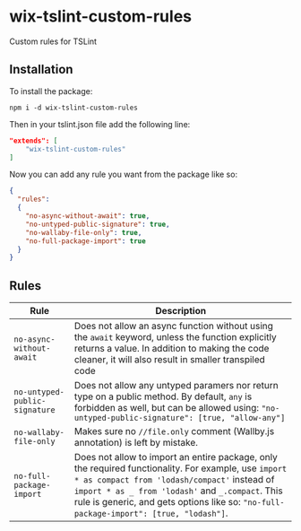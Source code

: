 # wix-tslint-custom-rules
Custom rules for TSLint

## Installation
To install the package:

`npm i -d wix-tslint-custom-rules`

Then in your tslint.json file add the following line:
```json
"extends": [
    "wix-tslint-custom-rules"
]
```

Now you can add any rule you want from the package like so:
```json
{
  "rules":
  {
    "no-async-without-await": true,
    "no-untyped-public-signature": true,
    "no-wallaby-file-only": true,
    "no-full-package-import": true
  }
}
```

## Rules

Rule | Description
--- | ---
`no-async-without-await` | Does not allow an async function without using the `await` keyword, unless the function explicitly returns a value. In addition to making the code cleaner, it will also result in smaller transpiled code
`no-untyped-public-signature` | Does not allow any untyped paramers nor return type on a public method. By default, `any` is forbidden as well, but can be allowed using: `"no-untyped-public-signature": [true, "allow-any"]`
`no-wallaby-file-only` | Makes sure no `//file.only` comment (Wallby.js annotation) is left by mistake.
`no-full-package-import` | Does not allow to import an entire package, only the required functionality. For example, use `import * as compact from 'lodash/compact'` instead of `import * as _ from 'lodash'` and `_.compact`. This rule is generic, and gets options like so: `"no-full-package-import": [true, "lodash"]`.
